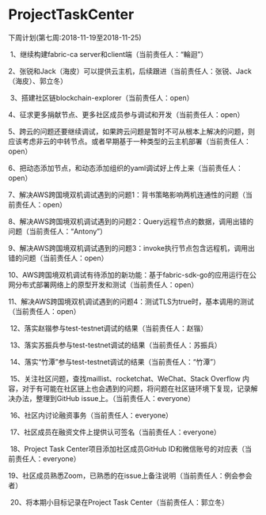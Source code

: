 # ProjectTaskCenter
下周计划(第七周:2018-11-19至2018-11-25)

​        1、继续构建fabric-ca server和client端（当前责任人：“輪迴”）

​        2、张锐和Jack（海皮）可以提供云主机，后续跟进（当前责任人：张锐、Jack（海皮）、郭立冬）

​        3、搭建社区链blockchain-explorer（当前责任人：open）

​        4、征求更多捐献节点、更多社区成员参与调试和开发（当前责任人：open）

​        5、跨云的问题还要继续调试，如果跨云问题是暂时不可从根本上解决的问题，则应该考虑非云的中转节点。或者早期基于一种类型的云主机部署（当前责任人：open）

​        6、把动态添加节点，和动态添加组织的yaml调试好上传上来（当前责任人：open）

​        7、解决AWS跨国境双机调试遇到的问题1：背书策略影响两机连通性的问题（当前责任人：open）

​        8、解决AWS跨国境双机调试遇到的问题2：Query远程节点的数据，调用出错的问题（当前责任人：“Antony”）

​        9、解决AWS跨国境双机调试遇到的问题3：invoke执行节点包含远程机，调用出错的问题（当前责任人：open）

​        10、AWS跨国境双机调试有待添加的新功能：基于fabric-sdk-go的应用运行在公网分布式部署网络上的原型开发和测试（当前责任人：open）

​        11、解决AWS跨国境双机调试遇到的问题4：测试TLS为true时，基本调用的测试（当前责任人：open）

​        12、落实赵锴参与test-testnet调试的结果（当前责任人：赵锴）

​        13、落实苏振兵参与test-testnet调试的结果（当前责任人：苏振兵）

​        14、落实“竹潭”参与test-testnet调试的结果（当前责任人：“竹潭”）

​        15、关注社区问题，查找maillist、rocketchat、WeChat、Stack Overflow 内容，对于有可能在社区链上也会遇到的问题，将问题在社区链环境下复现，记录解决办法，整理到GitHub issue上。（当前责任人：everyone）

​        16、社区内讨论融资事务（当前责任人：everyone）

​        17、社区成员在融资文件上提供认可签名（当前责任人：everyone）

​        18、Project Task Center项目添加社区成员GitHub ID和微信账号的对应表（当前责任人：everyone）

​        19、社区成员熟悉Zoom，已熟悉的在issue上备注说明（当前责任人：例会参会者）

​        20、将本期小目标记录在Project Task Center（当前责任人：郭立冬）